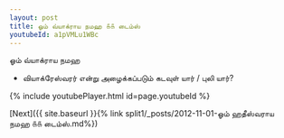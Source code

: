 ```yaml
---
layout: post
title: ஓம் வ்யாக்ராய நமஹ ௧௧ டைம்ஸ்
youtubeId: a1pVMLu1WBc
---
```

 
 
 ஓம் வ்யாக்ராய நமஹ  
 
 -  வியாக்ரேஸ்வரர் என்று அழைக்கப்படும் கடவுள் யார் / புலி யார்? 
 
  
 
  
 
 
 
 
 
 


{% include youtubePlayer.html id=page.youtubeId %}
 
[Next]({{ site.baseurl }}{% link  split1/_posts/2012-11-01-ஓம் ஹதீஸ்வராய நமஹ ௧௧ டைம்ஸ்.md%})
 
